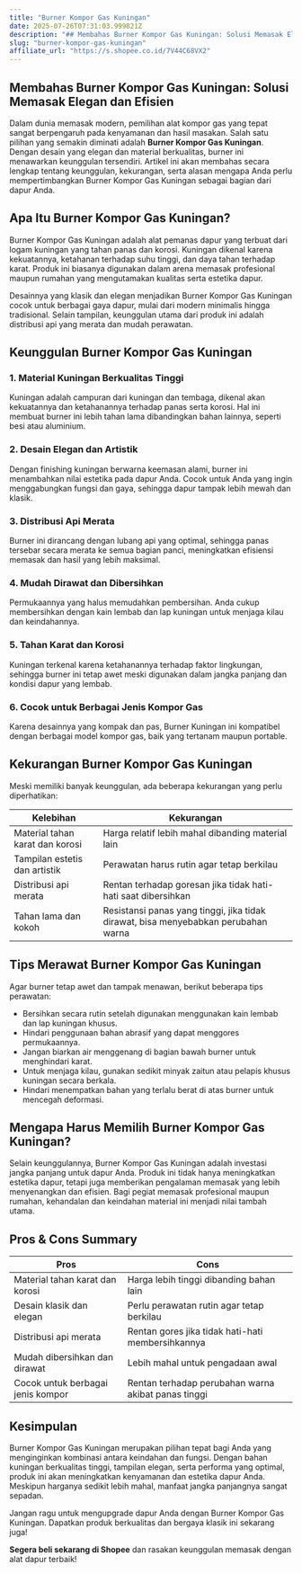 ```yaml
---
title: "Burner Kompor Gas Kuningan"
date: 2025-07-26T07:31:03.999821Z
description: "## Membahas Burner Kompor Gas Kuningan: Solusi Memasak Elegan dan Efisien..."
slug: "burner-kompor-gas-kuningan"
affiliate_url: "https://s.shopee.co.id/7V44C68VX2"
---
```

## Membahas Burner Kompor Gas Kuningan: Solusi Memasak Elegan dan Efisien

Dalam dunia memasak modern, pemilihan alat kompor gas yang tepat sangat berpengaruh pada kenyamanan dan hasil masakan. Salah satu pilihan yang semakin diminati adalah **Burner Kompor Gas Kuningan**. Dengan desain yang elegan dan material berkualitas, burner ini menawarkan keunggulan tersendiri. Artikel ini akan membahas secara lengkap tentang keunggulan, kekurangan, serta alasan mengapa Anda perlu mempertimbangkan Burner Kompor Gas Kuningan sebagai bagian dari dapur Anda.

## Apa Itu Burner Kompor Gas Kuningan?

Burner Kompor Gas Kuningan adalah alat pemanas dapur yang terbuat dari logam kuningan yang tahan panas dan korosi. Kuningan dikenal karena kekuatannya, ketahanan terhadap suhu tinggi, dan daya tahan terhadap karat. Produk ini biasanya digunakan dalam arena memasak profesional maupun rumahan yang mengutamakan kualitas serta estetika dapur.

Desainnya yang klasik dan elegan menjadikan Burner Kompor Gas Kuningan cocok untuk berbagai gaya dapur, mulai dari modern minimalis hingga tradisional. Selain tampilan, keunggulan utama dari produk ini adalah distribusi api yang merata dan mudah perawatan.

## Keunggulan Burner Kompor Gas Kuningan

### 1. Material Kuningan Berkualitas Tinggi

Kuningan adalah campuran dari kuningan dan tembaga, dikenal akan kekuatannya dan ketahanannya terhadap panas serta korosi. Hal ini membuat burner ini lebih tahan lama dibandingkan bahan lainnya, seperti besi atau aluminium.

### 2. Desain Elegan dan Artistik

Dengan finishing kuningan berwarna keemasan alami, burner ini menambahkan nilai estetika pada dapur Anda. Cocok untuk Anda yang ingin menggabungkan fungsi dan gaya, sehingga dapur tampak lebih mewah dan klasik.

### 3. Distribusi Api Merata

Burner ini dirancang dengan lubang api yang optimal, sehingga panas tersebar secara merata ke semua bagian panci, meningkatkan efisiensi memasak dan hasil yang lebih maksimal.

### 4. Mudah Dirawat dan Dibersihkan

Permukaannya yang halus memudahkan pembersihan. Anda cukup membersihkan dengan kain lembab dan lap kuningan untuk menjaga kilau dan keindahannya.

### 5. Tahan Karat dan Korosi

Kuningan terkenal karena ketahanannya terhadap faktor lingkungan, sehingga burner ini tetap awet meski digunakan dalam jangka panjang dan kondisi dapur yang lembab.

### 6. Cocok untuk Berbagai Jenis Kompor Gas

Karena desainnya yang kompak dan pas, Burner Kuningan ini kompatibel dengan berbagai model kompor gas, baik yang tertanam maupun portable.

## Kekurangan Burner Kompor Gas Kuningan

Meski memiliki banyak keunggulan, ada beberapa kekurangan yang perlu diperhatikan:

| Kelebihan | Kekurangan |
| --------- | ----------- |
| Material tahan karat dan korosi | Harga relatif lebih mahal dibanding material lain |
| Tampilan estetis dan artistik | Perawatan harus rutin agar tetap berkilau |
| Distribusi api merata | Rentan terhadap goresan jika tidak hati-hati saat dibersihkan |
| Tahan lama dan kokoh | Resistansi panas yang tinggi, jika tidak dirawat, bisa menyebabkan perubahan warna |

## Tips Merawat Burner Kompor Gas Kuningan

Agar burner tetap awet dan tampak menawan, berikut beberapa tips perawatan:

- Bersihkan secara rutin setelah digunakan menggunakan kain lembab dan lap kuningan khusus.
- Hindari penggunaan bahan abrasif yang dapat menggores permukaannya.
- Jangan biarkan air menggenang di bagian bawah burner untuk menghindari karat.
- Untuk menjaga kilau, gunakan sedikit minyak zaitun atau pelapis khusus kuningan secara berkala.
- Hindari menempatkan bahan yang terlalu berat di atas burner untuk mencegah deformasi.

## Mengapa Harus Memilih Burner Kompor Gas Kuningan?

Selain keunggulannya, Burner Kompor Gas Kuningan adalah investasi jangka panjang untuk dapur Anda. Produk ini tidak hanya meningkatkan estetika dapur, tetapi juga memberikan pengalaman memasak yang lebih menyenangkan dan efisien. Bagi pegiat memasak profesional maupun rumahan, kehandalan dan keindahan material ini menjadi nilai tambah utama.

## Pros & Cons Summary

| **Pros** | **Cons** |
| -------- | -------- |
| Material tahan karat dan korosi | Harga lebih tinggi dibanding bahan lain |
| Desain klasik dan elegan | Perlu perawatan rutin agar tetap berkilau |
| Distribusi api merata | Rentan gores jika tidak hati-hati membersihkannya |
| Mudah dibersihkan dan dirawat | Lebih mahal untuk pengadaan awal |
| Cocok untuk berbagai jenis kompor | Rentan terhadap perubahan warna akibat panas tinggi |

## Kesimpulan

Burner Kompor Gas Kuningan merupakan pilihan tepat bagi Anda yang menginginkan kombinasi antara keindahan dan fungsi. Dengan bahan kuningan berkualitas tinggi, tampilan elegan, serta performa yang optimal, produk ini akan meningkatkan kenyamanan dan estetika dapur Anda. Meskipun harganya sedikit lebih mahal, manfaat jangka panjangnya sangat sepadan.

Jangan ragu untuk mengupgrade dapur Anda dengan Burner Kompor Gas Kuningan. Dapatkan produk berkualitas dan bergaya klasik ini sekarang juga!

<Link to="https://s.shopee.co.id/7V44C68VX2" target="_blank" rel="noopener noreferrer"><strong>Segera beli sekarang di Shopee</strong></Link> dan rasakan keunggulan memasak dengan alat dapur terbaik!